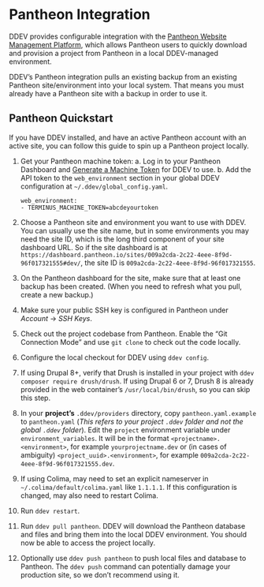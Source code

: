# Pantheon Integration

DDEV provides configurable integration with the [Pantheon Website Management Platform](https://pantheon.io/), which allows Pantheon users to quickly download and provision a project from Pantheon in a local DDEV-managed environment.

DDEV’s Pantheon integration pulls an existing backup from an existing Pantheon site/environment into your local system. That means you must already have a Pantheon site with a backup in order to use it.

## Pantheon Quickstart

If you have DDEV installed, and have an active Pantheon account with an active site, you can follow this guide to spin up a Pantheon project locally.

1. Get your Pantheon machine token:
   a. Log in to your Pantheon Dashboard and [Generate a Machine Token](https://pantheon.io/docs/machine-tokens/) for DDEV to use.
   b. Add the API token to the `web_environment` section in your global DDEV configuration at `~/.ddev/global_config.yaml`.

   ```
   web_environment:
   - TERMINUS_MACHINE_TOKEN=abcdeyourtoken
   ```

2. Choose a Pantheon site and environment you want to use with DDEV. You can usually use the site name, but in some environments you may need the site ID, which is the long third component of your site dashboard URL. So if the site dashboard is at `https://dashboard.pantheon.io/sites/009a2cda-2c22-4eee-8f9d-96f017321555#dev/`, the site ID is `009a2cda-2c22-4eee-8f9d-96f017321555`.

3. On the Pantheon dashboard for the site, make sure that at least one backup has been created. (When you need to refresh what you pull, create a new backup.)

4. Make sure your public SSH key is configured in Pantheon under *Account* → *SSH Keys*.

5. Check out the project codebase from Pantheon. Enable the “Git Connection Mode” and use `git clone` to check out the code locally.

6. Configure the local checkout for DDEV using `ddev config`.

7. If using Drupal 8+, verify that Drush is installed in your project with `ddev composer require drush/drush`. If using Drupal 6 or 7, Drush 8 is already provided in the web container’s `/usr/local/bin/drush`, so you can skip this step.

8. In your **project’s** `.ddev/providers` directory, copy `pantheon.yaml.example` to `pantheon.yaml` (_This refers to your project `.ddev` folder and not the global `.ddev` folder_).  Edit the `project` environment variable under `environment_variables`. It will be in the format `<projectname>.<environment>`, for example `yourprojectname.dev` or (in cases of ambiguity) `<project_uuid>.<environment>`, for example `009a2cda-2c22-4eee-8f9d-96f017321555.dev`.

9. If using Colima, may need to set an explicit nameserver in `~/.colima/default/colima.yaml` like `1.1.1.1`. If this configuration is changed, may also need to restart Colima.

10. Run `ddev restart`.

11. Run `ddev pull pantheon`. DDEV will download the Pantheon database and files and bring them into the local DDEV environment. You should now be able to access the project locally.

12. Optionally use `ddev push pantheon` to push local files and database to Pantheon. The `ddev push` command can potentially damage your production site, so we don’t recommend using it.
